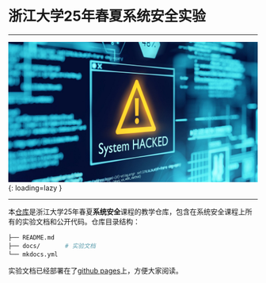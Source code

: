 # 浙江大学25年春夏系统安全实验

---

![](img/system-hacked.jpg){: loading=lazy }

---

本[仓库](https://github.com/syssec25/syssec25.git)是浙江大学25年春夏**系统安全**课程的教学仓库，包含在系统安全课程上所有的实验文档和公开代码。仓库目录结构：

```bash
├── README.md
├── docs/       # 实验文档
└── mkdocs.yml
```

实验文档已经部署在了[github pages](https://syssec25.github.io/syssec25/)上，方便大家阅读。

